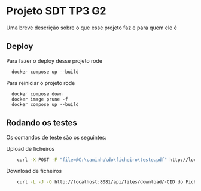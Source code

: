 
# Projeto SDT TP3 G2

Uma breve descrição sobre o que esse projeto faz e para quem ele é


## Deploy

Para fazer o deploy desse projeto rode

```pwsh
  docker compose up --build
```

Para reiniciar o projeto rode
```pwsh
  docker compose down
  docker image prune -f
  docker compose up --build
```


## Rodando os testes

Os comandos de teste são os seguintes:

Upload de ficheiros
```bash
    curl -X POST -F "file=@C:\caminho\do\ficheiro\teste.pdf" http://localhost:8081/api/files/upload
```

Download de ficheiros
```bash
    curl -L -J -O http://localhost:8081/api/files/download/<CID do Ficheiro>
```